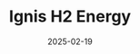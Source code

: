 ---  
layout: startup_page  
title: "Ignis H2 Energy"  
id: "ignisenergy.com"  
permalink: "/ignish2energyignisenergy.com02192025/"  
website: "https://www.ignisenergy.com/"  
funding_round: "Series A"  
funding_amount: "$12.5M"  
investors: "alfa8, Nabors Industries, existing shareholders, private individuals, and family offices"  
about: "Ignis H2 Energy is a geothermal exploration and development company focused on building a risk-balanced portfolio of geothermal power plants globally. The company utilizes proven technologies and advanced data analytics to identify and develop geothermal resources, aiming to provide affordable and sustainable baseload energy. They are targeting the development of one gigawatt of documented producible geothermal reserves by 2030."  
markets: "Geothermal Energy, Renewable Energy, Renewable Energy Power Generation"  
hq: "Houston, Texas, United States"  
founded_year: "2021"  
linkedin: "https://www.linkedin.com/company/ignis-energy-inc"  
twitter: ""  
instagram: ""  
facebook: ""  
crunchbase: "https://www.crunchbase.com/organization/ignis-h2-energy-inc"  
pitchbook: "https://pitchbook.com/profiles/company/572415-40"  

date_display: "19-Feb-2025"  
date: "2025-02-19"

# SEO Optimization  
meta_title: "Ignis H2 Energy - Series A Funding ($12.5M)"  
meta_description: "Ignis H2 Energy, Ignis H2 Energy is a geothermal exploration and development company focused on building a risk-balanced portfolio of geothermal power plants globally...."  
meta_keywords: "Ignis H2 Energy, Geothermal Energy, Renewable Energy, Renewable Energy Power Generation, Series A funding"  
canonical_url: "https://startup.projectstartups.com/ignish2energyignisenergy.com02192025/"  
---
